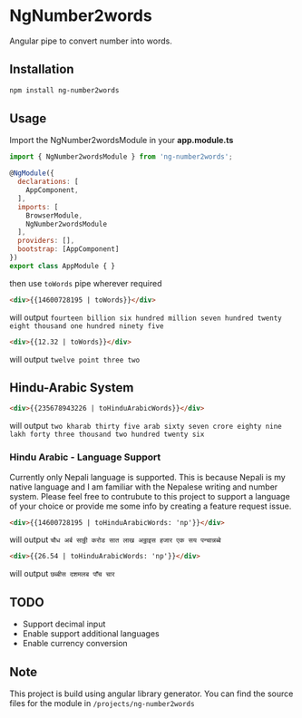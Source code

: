 # NgNumber2words
Angular pipe to convert number into words.

## Installation
```bash
npm install ng-number2words
```

## Usage
Import the NgNumber2wordsModule in your **app.module.ts**

```js
import { NgNumber2wordsModule } from 'ng-number2words';

@NgModule({
  declarations: [
    AppComponent,
  ],
  imports: [
    BrowserModule,
    NgNumber2wordsModule
  ],
  providers: [],
  bootstrap: [AppComponent]
})
export class AppModule { }

```

then use `toWords` pipe wherever required
```html
<div>{{14600728195 | toWords}}</div>
```
will output
`fourteen billion six hundred million seven hundred twenty eight thousand one hundred ninety five`

```html
<div>{{12.32 | toWords}}</div>
```
will output
`twelve point three two`

## Hindu-Arabic System
```html
<div>{{235678943226 | toHinduArabicWords}}</div>
```
will output
`two kharab thirty five arab sixty seven crore eighty nine lakh forty three thousand two hundred twenty six`

### Hindu Arabic - Language Support
Currently only Nepali language is supported. This is because Nepali is my native language and I am familiar with the Nepalese writing and number system. Please feel free to contrubute to this project to support a language of your choice or provide me some info by creating a feature request issue.
```html
<div>{{14600728195 | toHinduArabicWords: 'np'}}</div>
```
will output
`चौध अर्ब साठ्ठी करोड सात लाख अठ्ठाइस हजार एक सय पन्चान्नब्बे`

```html
<div>{{26.54 | toHinduArabicWords: 'np'}}</div>
```
will output
`छब्बीस दशमलब पाँच चार`

## TODO
- Support decimal input
- Enable support additional languages
- Enable currency conversion


## Note
This project is build using angular library generator. You can find the source files for the module in `/projects/ng-number2words`

